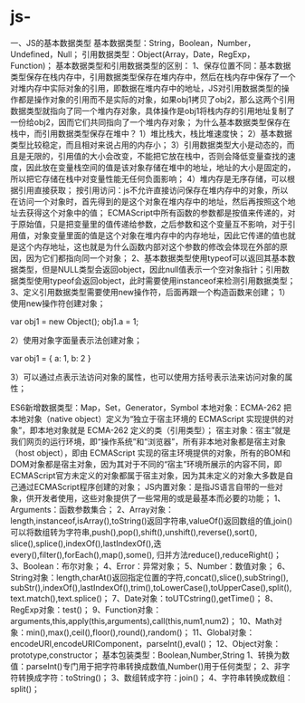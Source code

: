 # js-
一、JS的基本数据类型
  基本数据类型：String，Boolean，Number，Undefined，Null；
  引用数据类型：Object(Array，Date，RegExp，Function)；
  基本数据类型和引用数据类型的区别：
  1、保存位置不同：基本数据类型保存在栈内存中，引用数据类型保存在堆内存中，然后在栈内存中保存了一个对堆内存中实际对象的引用，即数据在堆内存中的地址，JS对引用数据类型的操作都是操作对象的引用而不是实际的对象，如果obj1拷贝了obj2，那么这两个引用数据类型就指向了同一个堆内存对象，具体操作是obj1将栈内存的引用地址复制了一份给obj2，因而它们共同指向了一个堆内存对象；
    为什么基本数据类型保存在栈中，而引用数据类型保存在堆中？
    1）堆比栈大，栈比堆速度快；
    2）基本数据类型比较稳定，而且相对来说占用的内存小；
    3）引用数据类型大小是动态的，而且是无限的，引用值的大小会改变，不能把它放在栈中，否则会降低变量查找的速度，因此放在变量栈空间的值是该对象存储在堆中的地址，地址的大小是固定的，所以把它存储在栈中对变量性能无任何负面影响；
    4）堆内存是无序存储，可以根据引用直接获取；
按引用访问：js不允许直接访问保存在堆内存中的对象，所以在访问一个对象时，首先得到的是这个对象在堆内存中的地址，然后再按照这个地址去获得这个对象中的值；
ECMAScript中所有函数的参数都是按值来传递的，对于原始值，只是把变量里的值传递给参数，之后参数和这个变量互不影响，对于引用值，对象变量里面的值是这个对象在堆内存中的内存地址，因此它传递的值也就是这个内存地址，这也就是为什么函数内部对这个参数的修改会体现在外部的原因，因为它们都指向同一个对象；
2、基本数据类型使用typeof可以返回其基本数据类型，但是NULL类型会返回object，因此null值表示一个空对象指针；引用数据类型使用typeof会返回object，此时需要使用instanceof来检测引用数据类型；
3、定义引用数据类型需要使用new操作符，后面再跟一个构造函数来创建；
1）使用new操作符创建对象；

var obj1 = new Object();
obj1.a = 1;

2）使用对象字面量表示法创建对象；

var obj1 = {
  a: 1,
  b: 2
}

3）可以通过点表示法访问对象的属性，也可以使用方括号表示法来访问对象的属性；

  ES6新增数据类型：Map，Set，Generator，Symbol
  本地对象：ECMA-262 把本地对象（native object）定义为“独立于宿主环境的 ECMAScript 实现提供的对象”，即本地对象就是 ECMA-262 定义的类（引用类型）；
  宿主对象：宿主”就是我们网页的运行环境，即“操作系统”和“浏览器”，所有非本地对象都是宿主对象（host object），即由 ECMAScript 实现的宿主环境提供的对象，所有的BOM和DOM对象都是宿主对象，因为其对于不同的“宿主”环境所展示的内容不同，即ECMAScript官方未定义的对象都属于宿主对象，因为其未定义的对象大多数是自己通过ECMAScript程序创建的对象；
  JS内置对象：是指JS语言自带的一些对象，供开发者使用，这些对象提供了一些常用的或是最基本而必要的功能；
  1、Arguments：函数参数集合；
  2、Array对象：length,instanceof,isArray(),toString()返回字符串,valueOf()返回数组的值,join()可以将数组转为字符串,push(),pop(),shift(),unshift(),reverse(),sort(),
  slice(),splice(),indexOf(),lastIndexOf(),迭every(),filter(),forEach(),map(),some(),
  归并方法reduce(),reduceRight()；
  3、Boolean：布尔对象；
  4、Error：异常对象；
  5、Number：数值对象；
  6、String对象：length,charAt()返回指定位置的字符,concat(),slice(),subString(),
  subStr(),indexOf(),lastIndexOf(),trim(),toLowerCase(),toUpperCase(),split(),
  text.match(),text.splice()；
  7、Date对象：toUTCstring(),getTime()；
  8、RegExp对象：test()；
  9、Function对象：arguments,this,apply(this,arguments),call(this,num1,num2)；
  10、Math对象：min(),max(),ceil(),floor(),round(),random()；
  11、Global对象：encodeURI,encodeURIComponent，parseInt(),eval()；
  12、Object对象：prototype,constructor；
  基本包装类型：Boolean,Number,String
  1、转换为数值：parseInt()专门用于把字符串转换成数值,Number()用于任何类型；
  2、非字符转换成字符：toString()；
  3、数组转成字符：join()；
  4、字符串转换成数组：split()；
